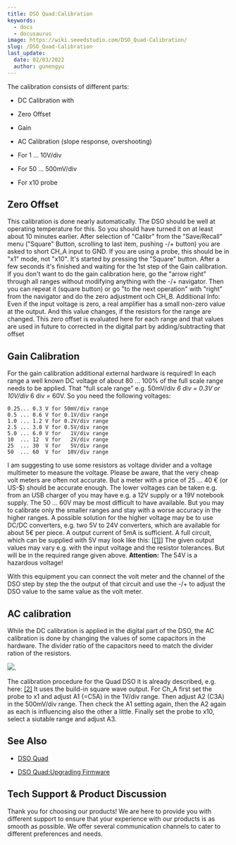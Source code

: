 ```yaml
---
title: DSO Quad:Calibration
keywords:
  - docs
  - docusaurus
image: https://wiki.seeedstudio.com/DSO_Quad-Calibration/
slug: /DSO_Quad-Calibration
last_update:
  date: 02/03/2022
  author: gunengyu
---
```


The calibration consists of different parts:

* DC Calibration with

* Zero Offset

* Gain

* AC Calibration (slope response, overshooting)

* For 1 ... 10V/div

* For 50 ... 500mV/div
* For x10 probe

## Zero Offset

This calibration is done nearly automatically. The DSO should be well at operating temperature for this. So you should have turned it on at least about 10 minutes earlier. After selection of "Calibr" from the "Save/Recall" menu ("Square" Button, scrolling to last item, pushing -/+ button) you are asked to short CH_A input to GND. If you are using a probe, this should be in "x1" mode, not "x10". It's started by pressing the "Square" button. After a few seconds it's finished and waiting for the 1st step of the Gain calibration. If you don't want to do the gain calibration here, go the "arrow right" through all ranges without modifying anything with the -/+ navigator. Then you can repeat it (square button) or go "to the next operation" with "right" from the navigator and do the zero adjustment och CH_B. Additional Info: Even if the input voltage is zero, a real amplifier has a small non-zero value at the output. And this value changes, if the resistors for the range are changed. This zero offset is evaluated here for each range and that values are used in future to corrected in the digital part by adding/subtracting that offset

## Gain Calibration

For the gain calibration additional external hardware is required! In each range a well known DC voltage of about 80 ... 100% of the full scale range needs to be applied. That "full scale range" e.g. 50mV/div *6 div = 0.3V or 10V/div* 6 div = 60V. So you need the following voltages:

```
0.25... 0.3 V for 50mV/div range
0.5 ... 0.6 V for 0.1V/div range
1.0 ... 1.2 V for 0.2V/div range
2.5 ... 3.0 V for 0.5V/div range
5.0 ... 6.0 V for   1V/div range
10  ... 12  V for   2V/div range
25  ... 30  V for   5V/div range
50  ... 60  V for  10V/div range
```

I am suggesting to use some resistors as voltage divider and a voltage multimeter to measure the voltage. Please be aware, that the very cheap volt meters are often not accurate. But a meter with a price of 25 ... 40 € (or US-$) should be accurate enough. The lower voltages can be taken e.g. from an USB charger of you may have e.g. a 12V supply or a 19V notebook supply. The 50 ... 60V may be most difficult to have available. But you may to calibrate only the smaller ranges and stay with a worse accuracy in the higher ranges. A possible solution for the higher voltage may be to use DC/DC converters, e.g. two 5V to 24V converters, which are available for about 5€ per piece. A output current of 5mA is sufficient. A full circuit, which can be supplied with 5V may look like this: [[[1]](https://files.seeedstudio.com/wiki/DSO_Quad-Calibration/res/GainCalibrationCircuit.PNG)] The given output values may vary e.g. with the input voltage and the resistor tolerances. But will be in the required range given above. **Attention:** The 54V is a hazardous voltage!

With this equipment you can connect the volt meter and the channel of the DSO step by step the the output of that circuit and use the -/+ to adjust the DSO value to the same value as the volt meter.

## AC calibration

While the DC calibration is applied in the digital part of the DSO, the AC calibration is done by changing the values of some capacitors in the hardware. The divider ratio of the capacitors need to match the divider ration of the resistors.

![](https://files.seeedstudio.com/wiki/DSO_Quad-Calibration/img/DSO203_AC-Cal_Circuit_Diagr.PNG).

The calibration procedure for the Quad DSO it is already described, e.g. here: [[2]](http://neophob.com/2012/03/dso-quad-for-dummies/) It uses the build-in square wave output. For Ch_A first set the probe to x1 and adjust A1 (=C5A) in the 1V/div range. Then adjust A2 (C3A) in the 500mV/div range. Then check the A1 setting again, then the A2 again as each is influencing also the other a little. Finally set the probe to x10, select a siutable range and adjust A3.

## See Also

* [DSO Quad](/DSO_Quad "DSO Quad")

* [DSO Quad:Upgrading Firmware](/DSO_Quad-Building_Firmware "DSO Quad:Upgrading Firmware")

## Tech Support & Product Discussion

Thank you for choosing our products! We are here to provide you with different support to ensure that your experience with our products is as smooth as possible. We offer several communication channels to cater to different preferences and needs.

<div class="button_tech_support_container">
<a href="https://forum.seeedstudio.com/" class="button_forum"></a> 
<a href="https://www.seeedstudio.com/contacts" class="button_email"></a>
</div>

<div class="button_tech_support_container">
<a href="https://discord.gg/eWkprNDMU7" class="button_discord"></a> 
<a href="https://github.com/Seeed-Studio/wiki-documents/discussions/69" class="button_discussion"></a>
</div>
